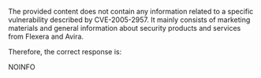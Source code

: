 The provided content does not contain any information related to a specific vulnerability described by CVE-2005-2957. It mainly consists of marketing materials and general information about security products and services from Flexera and Avira.

Therefore, the correct response is:

NOINFO